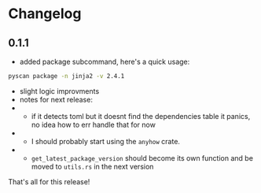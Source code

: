 # Changelog

## 0.1.1

- added package subcommand, here's a quick usage:

```bash
pyscan package -n jinja2 -v 2.4.1
```

- slight logic improvments
- notes for next release:
- - if it detects toml but it doesnt find the dependencies table it panics, no idea how to err handle that for now
- - I should probably start using the `anyhow`  crate.
- - `get_latest_package_version` should become its own function and be moved to `utils.rs` in the next version

That's all for this release!

